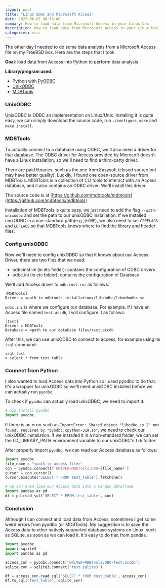 ```yaml
---
layout: post
title: "Linux ODBC and Microsoft Access"
date: 2023-06-07 00:16:00
summary: How to load data from Microsoft Access in your Linux box
description: How to load data from Microsoft Access in your Linux box
categories: misc
---
```


The other day I needed to do some data analysis from a Microsoft Access file on my FreeBSD box. Here are the steps that I took.

__Goal__: load data from Access into Python to perform data analysis

__Library/program used__:

- Python with [PyODBC](https://pypi.org/project/pyodbc/)
- [UnixODBC](https://www.unixodbc.org)
- [MDBTools](https://github.com/mdbtools/mdbtools)

### UnixODBC

UnixODBC is ODBC an implementation on Linux/Unix. Installing it is quite easy, we can simply download the source code, run `./configure`, `make` and `make install`.

### MDBTools

To actually connect to a database using ODBC, we'll also need a driver for that database. The ODBC driver for Access provided by Microsoft doesn't have a Linux installation, so we'll need to find a third-party driver.

There are paid libraries, such as the one from Easysoft (closed source but may have better quality). Luckily, I found one open-source driver from MDBTools. MDBTools is a collection of CLI tools to interact with an Access database, and it also contains an ODBC driver. We'll install this driver.

The source code is at [https://github.com/mdbtools/mdbtools](https://github.com/mdbtools/mdbtools)

Installation of MDBTools is quite easy, we just need to add the flag `--with-unixodbc` and set the path to our unixODBC installation. If we installed unixODBC in a non-standard path(e.g.,`$HOME`), we also need to set `CPPFLAGS` and `LDFLAGS` so that MDBTools knows where to find the library and header files.

### Config unixODBC

Now we'll need to config unixODBC so that it knows about our Access Driver, there are two files that we need:

- odbcinst.ini (in etc folder): contains the configuration of ODBC drivers
- odbc.ini (in etc folder): contains the configuration of Database

We'll add Access driver to `odbcinst.ini` as follows:

```
[MDBTools]
Driver = <path to mdbtools installation>/lib/odbc/libmdbodbc.so
```

`odbc.ini` is where we configure our database. For example, if I have an Access file named `test.accdb`, I will configure it as follows:

```
[test]
Driver = MDBTools
Database = <path to our database file>/test.accdb
```

After this, we can use unixODBC to connect to access, for example using its `isql` command:

```
isql test
> select * from test_table
```

### Connect from Python

I also wanted to load Access data into Python so I used pyodbc to do that. It's a wrapper for unixODBC so we'll need unixODBC installed before we can actually run `pyodbc`.

To check if `pyodbc` can actually load unixODBC, we need to import it:

```python
# pip install pyodbc
import pyodbc
```

If there is an error such as `ImportError: Shared object "libodbc.so.2" not found, required by "pyodbc.cpython-310.so"`, we need to check our unixODBC installation. If we installed it in a non-standard folder, we can set the LD_LIBRARY_PATH environment variable to our unixODBC's `lib` folder.

After properly import `pyodbc`, we can read our Access database as follows:

```python
import pyodbc
file_name = "<path to access file>"
con = pyodbc.connect(f'DRIVER=MDBTools;DBQ={file_name}')
cursor = con.cursor()
cursor.execute('SELECT * FROM test_table').fetchone()

# we can even load our Access data into a Pandas dataframe
import pandas as pd
df = pd.read_sql('SELECT * FROM test_table', con)
```

### Conclusion

Although I can connect and load data from Access, sometimes I get some weird errors from pyodbc (or MDBTools). My suggestion is to save the Access data to other natively supported database systems on Linux, such as SQLite, as soon as we can load it. It's easy to do that from pandas.

```python
import pyodbc
import sqlite3
import pandas as pd

access_con = pyodbc.connect('DRIVER=MDBTools;DBQ=test.accdb')
sqlite_con = sqlite3.connect('test.sqlite3')

df = access_con.read_sql('SELECT * FROM test_table', access_con)
df.to_sql('test_table', sqlite_con)
```
